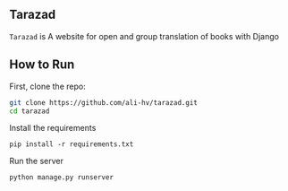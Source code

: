 ## Tarazad
```Tarazad``` is A website for open and group translation of books with Django

## How to Run
First, clone the repo:
```bash
git clone https://github.com/ali-hv/tarazad.git
cd tarazad
```

Install the requirements
```
pip install -r requirements.txt
```

Run the server
```
python manage.py runserver
```
